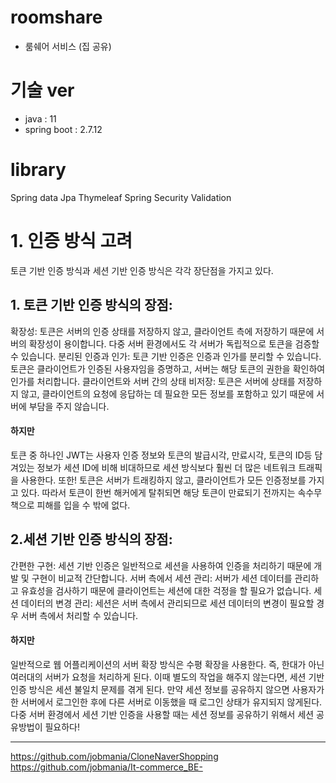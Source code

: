 # roomshare
- 룸쉐어 서비스 (집 공유) 

# 기술 ver
- java : 11
- spring boot : 2.7.12


# library 
Spring data Jpa
Thymeleaf
Spring Security
Validation


# 1.  인증 방식 고려 
토큰 기반 인증 방식과 세션 기반 인증 방식은 각각 장단점을 가지고 있다.

## 1. 토큰 기반 인증 방식의 장점:

확장성: 토큰은 서버의 인증 상태를 저장하지 않고, 클라이언트 측에 저장하기 때문에 서버의 확장성이 용이합니다. 다중 서버 환경에서도 각 서버가 독립적으로 토큰을 검증할 수 있습니다.
분리된 인증과 인가: 토큰 기반 인증은 인증과 인가를 분리할 수 있습니다. 토큰은 클라이언트가 인증된 사용자임을 증명하고, 서버는 해당 토큰의 권한을 확인하여 인가를 처리합니다.
클라이언트와 서버 간의 상태 비저장: 토큰은 서버에 상태를 저장하지 않고, 클라이언트의 요청에 응답하는 데 필요한 모든 정보를 포함하고 있기 때문에 서버에 부담을 주지 않습니다.

#### 하지만
토큰 중 하나인 JWT는 사용자 인증 정보와 토큰의 발급시각, 만료시각, 토큰의 ID등 담겨있는 정보가 
세션 ID에 비해 비대하므로 세션 방식보다 훨씬 더 많은 네트워크 트래픽을 사용한다.
또한!
토큰은 서버가 트래킹하지 않고, 클라이언트가 모든 인증정보를 가지고 있다. 
따라서 토큰이 한번 해커에게 탈취되면 해당 토큰이 만료되기 전까지는 속수무책으로 피해를 입을 수 밖에 없다.


## 2.세션 기반 인증 방식의 장점:

간편한 구현: 세션 기반 인증은 일반적으로 세션을 사용하여 인증을 처리하기 때문에 개발 및 구현이 비교적 간단합니다.
서버 측에서 세션 관리: 서버가 세션 데이터를 관리하고 유효성을 검사하기 때문에 클라이언트는 세션에 대한 걱정을 할 필요가 없습니다.
세션 데이터의 변경 관리: 세션은 서버 측에서 관리되므로 세션 데이터의 변경이 필요할 경우 서버 측에서 처리할 수 있습니다.

#### 하지만

일반적으로 웹 어플리케이션의 서버 확장 방식은 수평 확장을 사용한다. 
즉, 한대가 아닌 여러대의 서버가 요청을 처리하게 된다. 이때 별도의 작업을 해주지 않는다면, 세션 기반 인증 방식은 세션 불일치 문제를 겪게 된다.
만약 세션 정보를 공유하지 않으면 사용자가 한 서버에서 로그인한 후에 다른 서버로 이동했을 때 로그인 상태가 유지되지 않게된다.
다중 서버 환경에서 세션 기반 인증을 사용할 때는 세션 정보를 공유하기 위해서 세션 공유방법이 필요하다!




---------------------

https://github.com/jobmania/CloneNaverShopping
https://github.com/jobmania/It-commerce_BE-